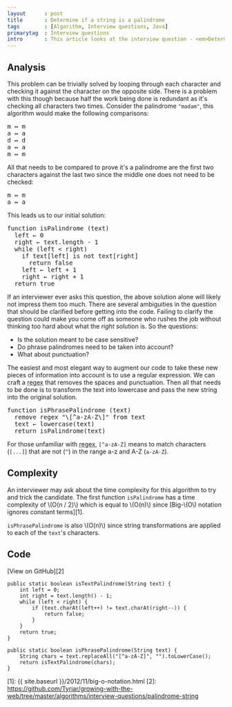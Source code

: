 ```yaml
---
layout      : post
title       : Determine if a string is a palindrome
tags        : [Algorithm, Interview questions, Java]
primarytag  : Interview questions
intro       : This article looks at the interview question - <em>Determine if a string is a palindrome. A palindrome is a piece of text that is spelt the same when reversed.</em>
---
```


## Analysis

This problem can be trivially solved by looping through each character and checking it against the character on the opposite side. There is a problem with this though because half the work being done is redundant as it's checking all characters two times. Consider the palindrome `"madam"`, this algorithm would make the following comparisons:

<pre>m &harr; m
a &harr; a
d &harr; d
a &harr; a
m &harr; m</pre>

All that needs to be compared to prove it's a palindrome are the first two characters against the last two since the middle one does not need to be checked:

<pre>m &harr; m
a &harr; a</pre>

This leads us to our initial solution:

<pre>function isPalindrome (text)
  left &larr; 0
  right &larr; text.length - 1
  while (left &lt; right)
    if text[left] is not text[right]
      return false
    left &larr; left + 1
    right &larr; right + 1
  return true</pre>

If an interviewer ever asks this question, the above solution alone will likely not impress them too much. There are several ambiguities in the question that should be clarified before getting into the code. Failing to clarify the question could make you come off as someone who rushes the job without thinking too hard about what the *right* solution is. So the questions:

- Is the solution meant to be case sensitive?
- Do phrase palindromes need to be taken into account?
- What about punctuation?

The easiest and most elegant way to augment our code to take these new pieces of information into account is to use a regular expression. We can craft a <abbr title="Regular Expression">regex</abbr> that removes the spaces and punctuation. Then all that needs to be done is to transform the text into lowercase and pass the new string into the original solution.

<pre>function isPhrasePalindrome (text)
  remove regex "\[^a-zA-Z\]" from text
  text &larr; lowercase(text)
  return isPalindrome(text)</pre>

For those unfamiliar with <abbr title="Regular Expression">regex</abbr>, `[^a-zA-Z]` means to match characters (`[...]`) that are not (`^`) in the range a-z and A-Z (`a-zA-Z`).



## Complexity

An interviewer may ask about the time complexity for this algorithm to try and trick the candidate. The first function `isPalindrome` has a time complexity of \\(O(n / 2)\\) which is equal to \\(O(n)\\) since [Big-\\(O\\) notation ignores constant terms][1].

`isPhrasePalindrome` is also \\(O(n)\\) since string transformations are applied to each of the `text`'s characters.



## Code

[View on GitHub][2]

<!--prettify lang=java-->
    public static boolean isTextPalindrome(String text) {
        int left = 0;
        int right = text.length() - 1;
        while (left < right) {
            if (text.charAt(left++) != text.charAt(right--)) {
                return false;
            }
        }
        return true;
    }

<!--prettify lang=java-->
    public static boolean isPhrasePalindrome(String text) {
        String chars = text.replaceAll("[^a-zA-Z]", "").toLowerCase();
        return isTextPalindrome(chars);
    }



[1]: {{ site.baseurl }}/2012/11/big-o-notation.html
[2]: https://github.com/Tyriar/growing-with-the-web/tree/master/algorithms/interview-questions/palindrome-string